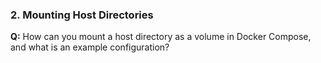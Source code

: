 
### 2. Mounting Host Directories

**Q:** How can you mount a host directory as a volume in Docker Compose, and what is an example configuration?
